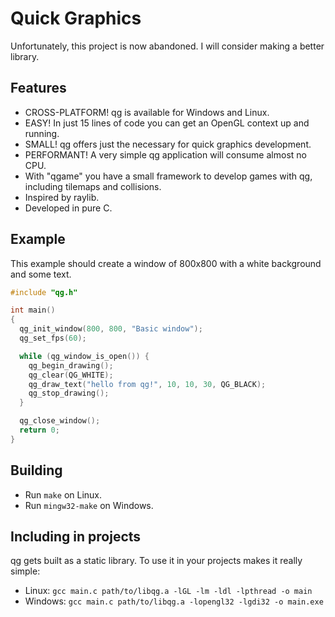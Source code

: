# Quick Graphics
Unfortunately, this project is now abandoned. I will consider making a better library.

## Features
- CROSS-PLATFORM! qg is available for Windows and Linux.
- EASY! In just 15 lines of code you can get an OpenGL context up and running.
- SMALL! qg offers just the necessary for quick graphics development.
- PERFORMANT! A very simple qg application will consume almost no CPU.
- With "qgame" you have a small framework to develop games with qg, including tilemaps and collisions.
- Inspired by raylib.
- Developed in pure C.

## Example
This example should create a window of 800x800 with a white background and some text.
```c
#include "qg.h"

int main()
{
  qg_init_window(800, 800, "Basic window");
  qg_set_fps(60);

  while (qg_window_is_open()) {
    qg_begin_drawing();
    qg_clear(QG_WHITE);
    qg_draw_text("hello from qg!", 10, 10, 30, QG_BLACK);
    qg_stop_drawing();
  }

  qg_close_window();
  return 0;
}
```

## Building
- Run `make` on Linux.
- Run `mingw32-make` on Windows.

## Including in projects
qg gets built as a static library. To use it in your projects makes it really simple:

- Linux: `gcc main.c path/to/libqg.a -lGL -lm -ldl -lpthread -o main`
- Windows: `gcc main.c path/to/libqg.a -lopengl32 -lgdi32 -o main.exe`

